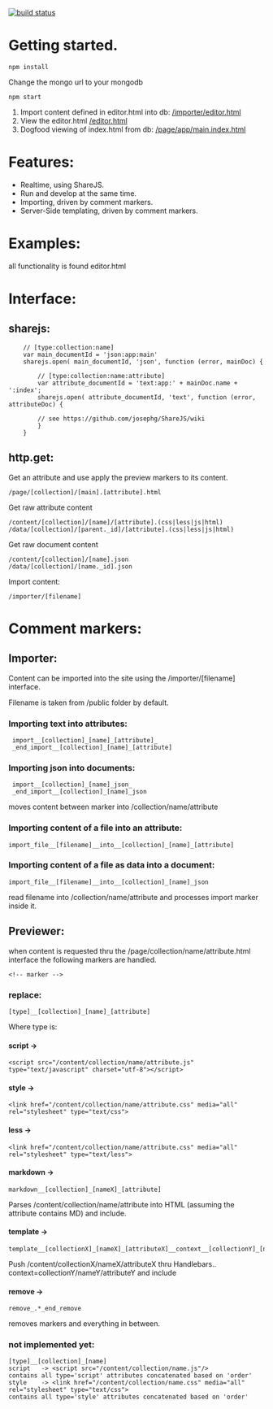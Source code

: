 [![build status](https://secure.travis-ci.org/aikomastboom/Prototyper.png)](http://travis-ci.org/aikomastboom/Prototyper)


# Getting started.

    npm install

Change the mongo url to your mongodb

    npm start


1. Import content defined in editor.html into db:
    [/importer/editor.html](http://localhost:8000/importer/editor.html)
1. View the editor.html
    [/editor.html](http://localhost:8000/editor.html)
1. Dogfood viewing of index.html from db:
    [/page/app/main.index.html](http://localhost:8000/page/app/main.index.html)


# Features:

* Realtime, using ShareJS.
* Run and develop at the same time.
* Importing, driven by comment markers.
* Server-Side templating, driven by comment markers.


# Examples:

all functionality is found editor.html


# Interface:

## sharejs:

        // [type:collection:name]
        var main_documentId = 'json:app:main'
        sharejs.open( main_documentId, 'json', function (error, mainDoc) {

            // [type:collection:name:attribute]
            var attribute_documentId = 'text:app:' + mainDoc.name + ':index';
            sharejs.open( attribute_documentId, 'text', function (error, attributeDoc) {

            // see https://github.com/josephg/ShareJS/wiki
            }
        }

## http.get:

Get an attribute and use apply the preview markers to its content.

    /page/[collection]/[main].[attribute].html


Get raw attribute content

    /content/[collection]/[name]/[attribute].(css|less|js|html)
    /data/[collection]/[parent._id]/[attribute].(css|less|js|html)

Get raw document content

    /content/[collection]/[name].json
    /data/[collection]/[name._id].json

Import content:

    /importer/[filename]


# Comment markers:

## Importer:

Content can be imported into the site using the /importer/[filename] interface.

Filename is taken from /public folder by default.

### Importing text into attributes:

     import__[collection]_[name]_[attribute]_
     _end_import__[collection]_[name]_[attribute]

### Importing json into documents:

     import__[collection]_[name]_json_
     _end_import__[collection]_[name]_json

moves content between marker into /collection/name/attribute


### Importing content of a file into an attribute:

    import_file__[filename]__into__[collection]_[name]_[attribute]


### Importing content of a file as data into a document:

    import_file__[filename]__into__[collection]_[name]_json

read filename into /collection/name/attribute and processes import marker inside it.


## Previewer:

when content is requested thru the /page/collection/name/attribute.html interface
the following markers are handled.

    <!-- marker -->

### replace:

    [type]__[collection]_[name]_[attribute]

Where type is:

#### script ->

    <script src="/content/collection/name/attribute.js" type="text/javascript" charset="utf-8"></script>

#### style ->

    <link href="/content/collection/name/attribute.css" media="all" rel="stylesheet" type="text/css">


#### less ->

    <link href="/content/collection/name/attribute.css" media="all" rel="stylesheet" type="text/less">


#### markdown ->

    markdown__[collection]_[nameX]_[attribute]

Parses /content/collection/name/attribute into HTML (assuming the attribute contains MD) and include.


#### template ->

    template__[collectionX]_[nameX]_[attributeX]__context__[collectionY]_[nameY]

Push /content/collectionX/nameX/attributeX thru Handlebars.. context=collectionY/nameY/attributeY and include

#### remove ->

    remove_.*_end_remove

removes markers and everything in between.


### not implemented yet:

    [type]__[collection]_[name]
    script   -> <script src="/content/collection/name.js"/>
    contains all type='script' attributes concatenated based on 'order'
    style    -> <link href="/content/collection/name.css" media="all" rel="stylesheet" type="text/css">
    contains all type='style' attributes concatenated based on 'order'
